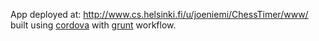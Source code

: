 App deployed at: http://www.cs.helsinki.fi/u/joeniemi/ChessTimer/www/
<br />
built using [cordova](http://cordova.apache.org/) with [grunt](http://gruntjs.com/) workflow.
